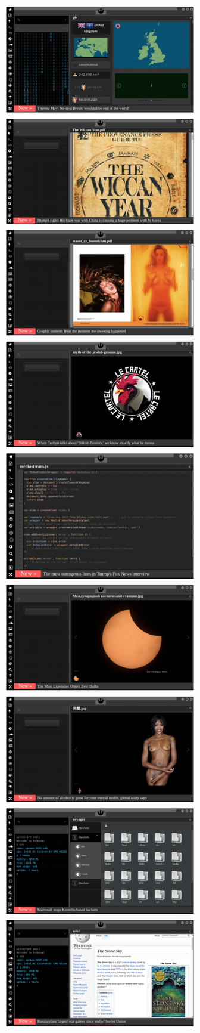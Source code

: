 
[![Image](brexit.png)](https://www.youtube.com/watch?v=9P18cC9Am_s)

<!--
bkz gece gece akal gelen yiğdionun sabah azdırması amk
https://eksisozluk.com/yusuf-yerkel--4981386?a=popular gece gece terleten yiğido
https://www.uludagsozluk.com/e/43346216/ olduk be bilader napacan götü kollayacan evet
https://www.uludagsozluk.com/e/43345776/ eywallah bro 42 yaşındayım zaten
https://www.uludagsozluk.com/k/sersefil-day%C4%B1/
https://www.uludagsozluk.com/k/mask%C3%BClen-day%C4%B1/ 
https://www.uludagsozluk.com/k/mucize-doktor-ali-vefa/&w=bg
https://www.uludagsozluk.com/k/altar-%C4%B1n-o%C4%9Flu-tarkan-vs-vumar-%C4%B1n-o%C4%9Flu-timar/
https://www.uludagsozluk.com/k/perin%C3%A7ek-in-40-y%C4%B1ld%C4%B1r-de%C4%9Fi%C5%9Fmeyen-siyasi-%C3%A7izgisi/&w=gd
-->

![Image](wiccanyear.png)

[![Image](hearthemoment.png)](http://www.taschen-transfer.commedia/downloads/teaser_ce_buendchen.pdf)

[![Image](myth-of-the-jewish-genome.png)](https://www.merriam-webster.com/dictionary/chromatic)

![Image](mediasource.png)

![Image](ISS.png)

[![Image](完璧.png)](https://www.ibm.com/developerworks/jp/aix/library/au-errnovariable/index.html)

![Image](voyager.png)

![Image](stone-sky.png)


